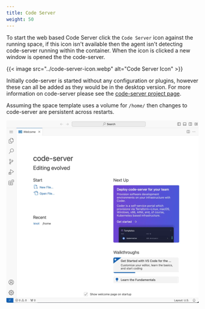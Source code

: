 ```yaml
---
title: Code Server
weight: 50
---
```


To start the web based Code Server click the `Code Server` icon against the running space, if this icon isn't available then the agent isn't detecting code-server running within the container. When the icon is clicked a new window is opened the the code-server.

{{< image src="../code-server-icon.webp" alt="Code Server Icon" >}}

Initially code-server is started without any configuration or plugins, however these can all be added as they would be in the desktop version. For more information on code-server please see the [code-server project page](https://github.com/coder/code-server).

Assuming the space template uses a volume for `/home/` then changes to code-server are persistent across restarts.

![Code Server](code-server.webp)
